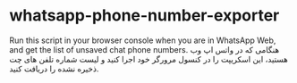 # whatsapp-phone-number-exporter
Run this script in your browser console when you are in WhatsApp Web, and get the list of unsaved chat phone numbers.
هنگامی که در واتس اپ وب هستید، این اسکریپت را در کنسول مرورگر خود اجرا کنید و لیست شماره تلفن های چت ذخیره نشده را دریافت کنید.
